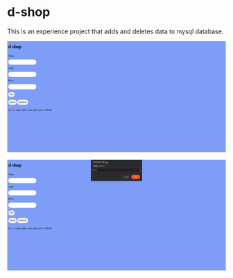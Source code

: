 # d-shop
This is an experience project that adds and deletes data to mysql database.


![Alt text](imgs/1.png)


![Alt text](imgs/2.png)
